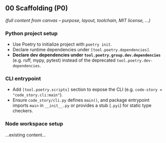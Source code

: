## 00 Scaffolding (P0)
*(full content from canvas – purpose, layout, toolchain, MIT license, …)*

### Python project setup
- Use Poetry to initialize project with `poetry init`.
- Declare runtime dependencies under `[tool.poetry.dependencies]`.
- **Declare dev dependencies under `tool.poetry.group.dev.dependencies`** (e.g. ruff, mypy, pytest) instead of the deprecated `tool.poetry.dev-dependencies`.

### CLI entrypoint
- Add `[tool.poetry.scripts]` section to expose the CLI (e.g. `code-story = "code_story.cli:main"`).
- Ensure `code_story/cli.py` defines `main()`, and package entrypoint imports `main` in `__init__.py` or provides a stub (`.pyi`) for static type checkers.

### Node workspace setup
...existing content...
